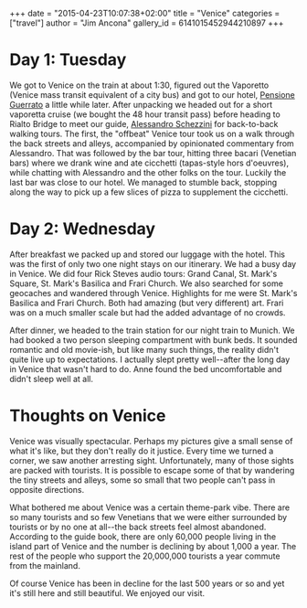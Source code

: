 +++
date = "2015-04-23T10:07:38+02:00"
title = "Venice"
categories = ["travel"]
author = "Jim Ancona"
gallery_id = 6141015452944210897
+++

# Day 1: Tuesday

We got to Venice on the train at about 1:30, figured out the Vaporetto
(Venice mass transit equivalent of a city bus) and got to our hotel,
[Pensione Guerrato](http://www.pensioneguerrato.it/) a little while
later. After unpacking we headed out for a short vaporetta cruise (we
bought the 48 hour transit pass) before heading to Rialto Bridge to
meet our guide, [Alessandro Schezzini](http://www.schezzini.it/) for
back-to-back walking tours. The first, the "offbeat" Venice tour took
us on a walk through the back streets and alleys, accompanied by
opinionated commentary from Alessandro. That was followed by the bar
tour, hitting three bacari (Venetian bars) where we drank wine and ate
cicchetti (tapas-style hors d'oeuvres), while chatting with Alessandro
and the other folks on the tour. Luckily the last bar was close to our
hotel. We managed to stumble back, stopping along the way to pick up a
few slices of pizza to supplement the cicchetti.

# Day 2: Wednesday

After breakfast we packed up and stored our luggage with the
hotel. This was the first of only two one night stays on our
itinerary. We had a busy day in Venice. We did four Rick Steves audio
tours: Grand Canal, St. Mark's Square, St. Mark's Basilica and Frari
Church. We also searched for some geocaches and wandered through
Venice. Highlights for me were St. Mark's Basilica and Frari
Church. Both had amazing (but very different) art. Frari was on a much
smaller scale but had the added advantage of no crowds.

After dinner, we headed to the train station for our night train to
Munich. We had booked a two person sleeping compartment with bunk
beds. It sounded romantic and old movie-ish, but like many such
things, the reality didn't quite live up to expectations. I actually
slept pretty well--after the long day in Venice that wasn't hard to
do. Anne found the bed uncomfortable and didn't sleep well at all.

# Thoughts on Venice

Venice was visually spectacular. Perhaps my pictures give a small
sense of what it's like, but they don't really do it justice. Every
time we turned a corner, we saw another arresting
sight. Unfortunately, many of those sights are packed with
tourists. It is possible to escape some of that by wandering the tiny
streets and alleys, some so small that two people can't pass in opposite
directions.

What bothered me about Venice was a certain theme-park vibe. There are
so many tourists and so few Venetians that we were either surrounded
by tourists or by no one at all--the back streets feel almost
abandoned. According to the guide book, there are only 60,000 people
living in the island part of Venice and the number is declining by
about 1,000 a year. The rest of the people who support the 20,000,000
tourists a year commute from the mainland.

Of course Venice has been in decline for the last 500 years or so and
yet it's still here and still beautiful. We enjoyed our visit.
